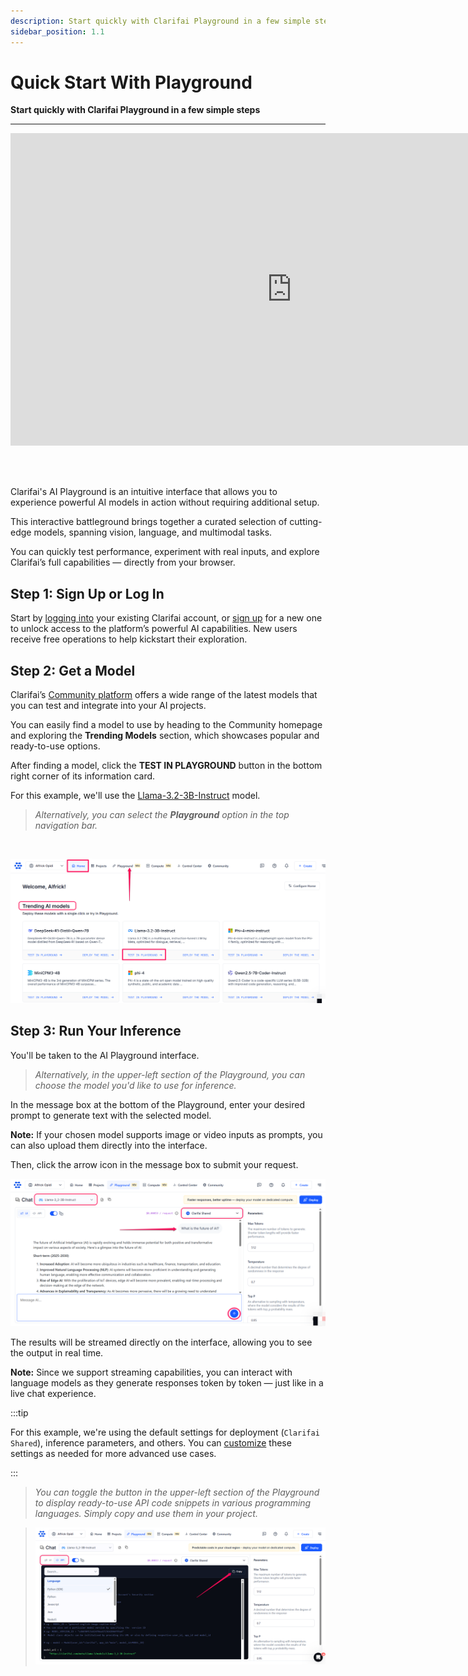```yaml
---
description: Start quickly with Clarifai Playground in a few simple steps
sidebar_position: 1.1
---
```


# Quick Start With Playground

**Start quickly with Clarifai Playground in a few simple steps**
<hr />

<div style={{ "position":"relative","width": "100%","overflow": "hidden","padding-top": "56.25%"}}>
<iframe width="900" height="500" style={{"position": "absolute","top": "0","left": "0","bottom": "0","right": "0","width": "100%","height": "100%",}} src="https://www.youtube.com/embed/8oWjmB3Bmqk" title="How to Use a Model on the Clarifai Platform (Playground or API)" frameborder="0" allow="accelerometer; autoplay; clipboard-write; encrypted-media; gyroscope; picture-in-picture; web-share" allowfullscreen></iframe>
</div>

<br/><br/>


Clarifai's AI Playground is an intuitive interface that allows you to experience powerful AI models in action without requiring additional setup.

This interactive battleground brings together a curated selection of cutting-edge models, spanning vision, language, and multimodal tasks.

You can quickly test performance, experiment with real inputs, and explore Clarifai’s full capabilities — directly from your browser.
 
## Step 1: Sign Up or Log In 

Start by [logging into](https://clarifai.com/login) your existing Clarifai account, or [sign up](https://clarifai.com/signup) for a new one to unlock access to the platform’s powerful AI capabilities. New users receive free operations to help kickstart their exploration.

## Step 2: Get a Model

Clarifai’s [Community platform](https://clarifai.com/explore) offers a wide range of the latest models that you can test and integrate into your AI projects.

You can easily find a model to use by heading to the Community homepage and exploring the **Trending Models** section, which showcases popular and ready-to-use options.

After finding a model, click the **TEST IN PLAYGROUND** button in the bottom right corner of its information card. 

For this example, we'll use the [Llama-3.2-3B-Instruct](https://clarifai.com/meta/Llama-3/models/Llama-3_2-3B-Instruct) model.

> _Alternatively, you can select the **Playground** option in the top navigation bar._

<br/>

![](/img/new-docs/playground-2.png)

## Step 3: Run Your Inference

You'll be taken to the AI Playground interface. 

> _Alternatively, in the upper-left section of the Playground, you can choose the model you'd like to use for inference._

In the message box at the bottom of the Playground, enter your desired prompt to generate text with the selected model. 

**Note:** If your chosen model supports image or video inputs as prompts, you can also upload them directly into the interface.

Then, click the arrow icon in the message box to submit your request.

![](/img/new-docs/playground-3.png)

The results will be streamed directly on the interface, allowing you to see the output in real time. 

**Note:** Since we support streaming capabilities, you can interact with language models as they generate responses token by token — just like in a live chat experience.

:::tip

For this example, we're using the default settings for deployment (`Clarifai Shared`), inference parameters, and others. You can [customize](https://docs.clarifai.com/compute/models/inference/ui/#prediction-with-compute-orchestration) these settings as needed for more advanced use cases.

:::

> _You can toggle the button in the upper-left section of the Playground to display ready-to-use API code snippets in various programming languages. Simply copy and use them in your project._

> ![](/img/new-docs/playground-4.png)

